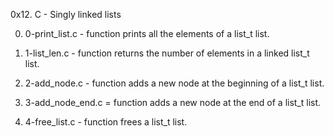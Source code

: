 0x12. C - Singly linked lists

0. 0-print_list.c - function prints all the elements of a list_t list.

1. 1-list_len.c - function returns the number of elements in a linked list_t list.

2. 2-add_node.c - function adds a new node at the beginning of a list_t list.

3. 3-add_node_end.c = function adds a new node at the end of a list_t list.

4. 4-free_list.c - function frees a list_t list.